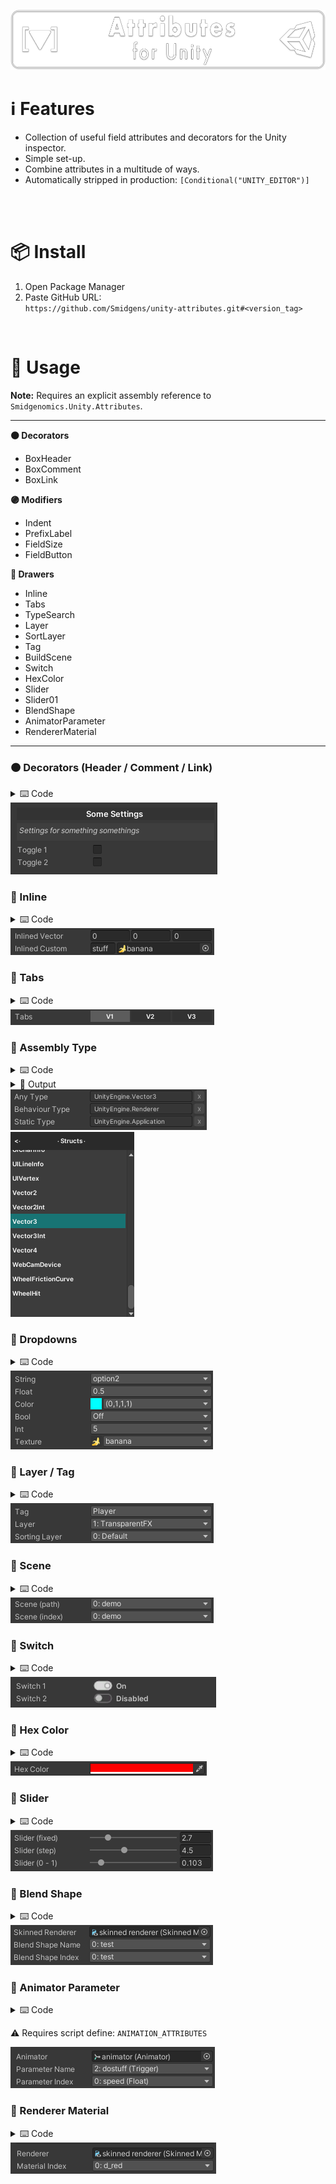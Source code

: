![](/.github/.banner.png?raw=true "")

<!--
snippets


<details>
  <summary>
    ⌨️ Code
  </summary>
  

</details>

-->


# ℹ️ Features

* Collection of useful field attributes and decorators for the Unity inspector.
* Simple set-up.
* Combine attributes in a multitude of ways.
* Automatically stripped in production: `[Conditional("UNITY_EDITOR")]`

<br/>

<br/>

# 📦 Install

1. Open Package Manager
2. Paste GitHub URL:\
`https://github.com/Smidgens/unity-attributes.git#<version_tag>`


<br/>

# 🚀 Usage

**Note:** Requires an explicit assembly reference to `Smidgenomics.Unity.Attributes`.

---

**🟠 Decorators**

* BoxHeader
* BoxComment
* BoxLink

**🟣 Modifiers**

* Indent
* PrefixLabel
* FieldSize
* FieldButton

**🔵 Drawers**

* Inline
* Tabs
* TypeSearch
* Layer
* SortLayer
* Tag
* BuildScene
* Switch
* HexColor
* Slider
* Slider01
* BlendShape
* AnimatorParameter
* RendererMaterial


---

### 🟠 Decorators (Header / Comment / Link)

<details>
  <summary>
    ⌨️ Code
  </summary>
  
```cs
[BoxHeader("Some Settings")]
[BoxComment("Settings for something somethings")]
public bool toggle1;
public bool toggle2;
```
</details>

<img src="/.github/preview/decorators.png" />


### 🔵 Inline

<details>
  <summary>
    ⌨️ Code
  </summary>

```cs
[Serializable] public struct T1 { public string key; public Texture2D icon; }

[Inline] public Vector3 inlinedVector;

[FieldSize(nameof(T1.key), 40f)]
[Inline] public T1 inlinedCustom;
```
</details>

<img src="/.github/preview/inlined.png" />



### 🔵 Tabs

<details>
  <summary>
    ⌨️ Code
  </summary>
  
```cs
[Serializable] public struct ToggleData { public int x; public bool v1, v2, v3; }
[Tabs] public ToggleData tabs;
```

</details>

<img src="/.github/preview/tabs.png" />




### 🔵 Assembly Type

<details>
  <summary>
     ⌨️ Code
  </summary>
  
```cs
[AssemblyType]
public string anyType;

// restrict options to behaviour scripts
[IsType(typeof(Component))]
[AssemblyType]
public string behaviourType;

// restrict options to static classes
[IsStatic]
[AssemblyType]
public string staticType;


```
```cs
// example use
var t = System.Type.GetType(behaviourType);
Component[] components = GetComponents(t);
```

</details>


<details>
  <summary>
    💾 Output
  </summary>
  
```
UnityEngine.Vector3, UnityEngine.CoreModule, Version=0.0.0.0, Culture=neutral, PublicKeyToken=null
```
</details>


<img src="/.github/preview/assemblytype.png" />
<img src="/.github/preview/typefind.png" />





### 🔵 Dropdowns

<details>
  <summary>
    ⌨️ Code
  </summary>
  

```cs

[StringOptions("option1", "option2")]
public string _string;

[FloatOptions(0.5f, 1.2f, 2.4f)]
public float _float;

[ColorOptions("red", "blue", "cyan")]
public Color _color;

[BoolOptions("Off", "On")]
public bool _bool;

[IntOptions(0, 10)] 
public int _int;

[AssetOptions("Assets/Game/Icons/")]
public Texture2D _texture;
```

</details>

<img src="/.github/preview/options.png" />




### 🔵 Layer / Tag


<details>
  <summary>
    ⌨️ Code
  </summary>
  
```cs
[Tag] public string _tag;
[Layer] public int _layer;
[SortLayer] public int _sortingLayer;
```

</details>

<img src="/.github/preview/layer.png" />




### 🔵 Scene

<details>
  <summary>
    ⌨️ Code
  </summary>


```cs
// asset path
[BuildScene]
public string scenePath;

// index in build settings
[BuildScene]
public int sceneIndex;
```

</details>

<img src="/.github/preview/buildscene.png" />





### 🔵 Switch


<details>
  <summary>
    ⌨️ Code
  </summary>

```cs
[Switch] public bool switch1 = false;
[Switch("Off", "On")] public bool switch2 = false;
[Switch("Disabled", "Enabled")] public bool switch3 = false;
[Switch] public TestFlags switchFlags;
```

</details>

<img src="/.github/preview/switch.png" />





### 🔵 Hex Color

<details>
  <summary>
    ⌨️ Code
  </summary>

```cs
[HexColor] public string hexColor = "#f00";
```

</details>

<img src="/.github/preview/hexcolor.png" />





### 🔵 Slider

<details>
  <summary>
    ⌨️ Code
  </summary>

```cs

// decimal precision
[Slider(0f, 10f, 1)]
public float sliderPrecision;

// step value
[Slider(0, 10f, 0.5f)]
public float sliderStep;

// equivalent to [Range(0f,1f)]
[Slider01] 
public float slider01;
```

</details>

<img src="/.github/preview/sliders.png" />






### 🔵 Blend Shape

<details>
  <summary>
    ⌨️ Code
  </summary>
  
```cs
public SkinnedMeshRenderer _skinnedRenderer;

// string -> name
[BlendShape(nameof(_skinnedRenderer))]
public string _blendShapeName;

// int -> index
[BlendShape(nameof(_skinnedRenderer))]
public int _blendShapeIndex;
```

</details>

<img src="/.github/preview/blendshape.png" />






### 🔵 Animator Parameter

<details>
  <summary>
    ⌨️ Code
  </summary>

```cs
public Animator _animator;

// string -> name
[AnimatorParameter(nameof(_animator))]
public string parameterName;

// int -> index
[AnimatorParameter(nameof(_animator))]
public int parameterIndex;
```

</details>

⚠️ Requires script define: `ANIMATION_ATTRIBUTES`


<img src="/.github/preview/animatorparameter.png" />




### 🔵 Renderer Material

<details>
  <summary>
    ⌨️ Code
  </summary>
  
```cs
public Renderer _renderer;

[RendererMaterial(nameof(_renderer))]
public int _materialIndex;
```

</details>

<img src="/.github/preview/renderermaterial.png" />


